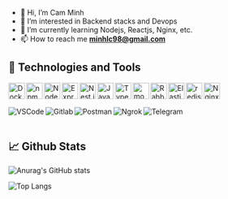 - 👋 Hi, I’m Cam Minh
- 👀 I’m interested in Backend stacks and Devops
- 🌱 I’m currently learning Nodejs, Reactjs, Nginx, etc.
- 📫 How to reach me **minhlc98@gmail.com**


## 🔧 Technologies and Tools
<img align="left" width="32" src="https://user-images.githubusercontent.com/25181517/117207330-263ba280-adf4-11eb-9b97-0ac5b40bc3be.png" alt="Docker" title="Docker"/>
<img align="left" width="32" src="https://user-images.githubusercontent.com/25181517/121401671-49102800-c959-11eb-9f6f-74d49a5e1774.png" alt="npm" title="npm"/>
<img align="left" width="32" src="https://user-images.githubusercontent.com/25181517/183568594-85e280a7-0d7e-4d1a-9028-c8c2209e073c.png" alt="Node.js" title="Node.js"/>
<img align="left" width="32" src="https://user-images.githubusercontent.com/25181517/183859966-a3462d8d-1bc7-4880-b353-e2cbed900ed6.png" alt="Express" title="Express"/>
<img align="left" width="32" src="https://github.com/marwin1991/profile-technology-icons/assets/136815194/519bfaf3-c242-431e-a269-876979f05574" alt="Nest.js" title="Nest.js"/>
<img align="left" width="32" src="https://user-images.githubusercontent.com/25181517/117447155-6a868a00-af3d-11eb-9cfe-245df15c9f3f.png" alt="JavaScript" title="JavaScript"/>
<img align="left" width="32" src="https://user-images.githubusercontent.com/25181517/183890598-19a0ac2d-e88a-4005-a8df-1ee36782fde1.png" alt="TypeScript" title="TypeScript"/>
<img align="left" width="32" src="https://user-images.githubusercontent.com/25181517/182884177-d48a8579-2cd0-447a-b9a6-ffc7cb02560e.png" alt="mongoDB" title="mongoDB"/>
<img align="left" width="32" src="https://github.com/marwin1991/profile-technology-icons/assets/136815194/50342602-8025-4030-b492-550f2eaa4073" alt="RabbitMQ" title="RabbitMQ"/>
<img align="left" width="32" src="https://user-images.githubusercontent.com/25181517/183569191-f32cdf03-673f-4ae3-809b-3a8b376bb8a2.png" alt="Elasticsearch" title="Elasticsearch"/>
<img align="left" width="32" src="https://user-images.githubusercontent.com/25181517/182884894-d3fa6ee0-f2b4-4960-9961-64740f533f2a.png" alt="redis" title="redis"/>
<img align="left" width="32" src="https://user-images.githubusercontent.com/25181517/183345125-9a7cd2e6-6ad6-436f-8490-44c903bef84c.png" alt="Nginx" title="Nginx"/>

<br />
<br />

<p></p>
<img align="left" src="https://img.shields.io/badge/Tools-Visual_Studio_Code-blueviolet?style=flat&logo=visualstudiocode&logoColor=#2496ED&color=2bbc8a" alt="VSCode" />
<img align="left" src="https://img.shields.io/badge/Tools-GitLab-blueviolet?style=flat&logo=gitlab&logoColor=#2496ED&color=2bbc8a" alt="Gitlab" />
<img align="left" src="https://img.shields.io/badge/Tools-Postman-blueviolet?style=flat&logo=postman&logoColor=#2496ED&color=2bbc8a" alt="Postman" />
<img align="left" src="https://img.shields.io/badge/Tools-Ngrok-blueviolet?style=flat&logo=ngrok&logoColor=#2496ED&color=2bbc8a" alt="Ngrok" />
<img align="left" src="https://img.shields.io/badge/Tools-Telegram-blueviolet?style=flat&logo=telegram&logoColor=#2496ED&color=2bbc8a" alt="Telegram" />

<br />
<br />


## &#x1f4c8; Github Stats

![Anurag's GitHub stats](https://github-readme-stats.vercel.app/api?username=minhlc98&show_icons=true&theme=radical)

![Top Langs](https://github-readme-stats.vercel.app/api/top-langs/?username=minhlc98&size_weight=0.5&count_weight=0.5)

<!---
minhlc98/minhlc98 is a ✨ special ✨ repository because its `README.md` (this file) appears on your GitHub profile.
You can click the Preview link to take a look at your changes.
--->

